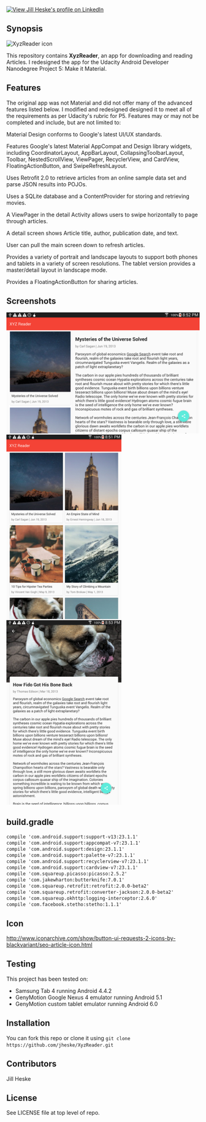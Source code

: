 <a href="https://www.linkedin.com/pub/jill-heske/13/836/635"><img src="https://static.licdn.com/scds/common/u/img/webpromo/btn_viewmy_160x33.png" width="160" height="33" border="0" alt="View Jill Heske's profile on LinkedIn"></a>


## Synopsis

![XyzReader icon](https://github.com/jheske/XyzReader/blob/master/app/src/main/res/mipmap-xhdpi/ic_launcher.png?raw=true)

This repository contains **XyzReader**, an app for downloading and reading Articles. I redesigned the app for the Udacity Android Developer Nanodegree Project 5: Make it Material.  



## Features

The original app was not Material and did not offer many of the advanced features listed below.  I modified and redesigned designed it to meet all of the requirements as per Udacity's rubric for P5.  Features may or may not be completed and include, but are not limited to:

Material Design conforms to Google's latest UI/UX standards. 

Features Google's latest Material AppCompat and Design library widgets, including CoordinatorLayout, AppBarLayout, CollapsingToolbarLayout, Toolbar, NestedScrollView, ViewPager, RecyclerView, and CardView, FloatingActionButton, and SwipeRefreshLayout.

Uses Retrofit 2.0 to retrieve articles from an online sample data set and parse JSON results into POJOs.  

Uses a SQLite database and a ContentProvider for storing and retrieving movies.

A ViewPager in the detail Activity allows users to swipe horizontally to page through articles. 

A detail screen shows Article title, author, publication date, and text.

User can pull the main screen down to refresh articles.  
 
Provides a variety of portrait and landscape layouts to support both phones and tablets in a variety of screen resolutions.  The tablet version provides a master/detail layout in landscape mode.

Provides a FloatingActionButton for sharing articles.

## Screenshots

<img src="master-detail.png" alt="XyzReader landscape master-detail" width="600">
<img src="portrait-main.png" alt="XyzReader home screen portrait" width="300"> <img src="portrait-detail.png" alt="XyzReader detail screen" width="300">



## build.gradle
   
    compile 'com.android.support:support-v13:23.1.1'
    compile 'com.android.support:appcompat-v7:23.1.1'
    compile 'com.android.support:design:23.1.1'
    compile 'com.android.support:palette-v7:23.1.1'
    compile 'com.android.support:recyclerview-v7:23.1.1'
    compile 'com.android.support:cardview-v7:23.1.1'
    compile 'com.squareup.picasso:picasso:2.5.2'
    compile 'com.jakewharton:butterknife:7.0.1'
    compile 'com.squareup.retrofit:retrofit:2.0.0-beta2'
    compile 'com.squareup.retrofit:converter-jackson:2.0.0-beta2'
    compile 'com.squareup.okhttp:logging-interceptor:2.6.0'
    compile 'com.facebook.stetho:stetho:1.1.1'


## Icon 

http://www.iconarchive.com/show/button-ui-requests-2-icons-by-blackvariant/seo-article-icon.html


## Testing

This project has been tested on:

* Samsung Tab 4 running Android 4.4.2
* GenyMotion Google Nexus 4 emulator running Android 5.1
* GenyMotion custom tablet emulator running Android 6.0

			
## Installation

You can fork this repo or clone it using `git clone https://github.com/jheske/XyzReader.git`



## Contributors

Jill Heske

## License

See LICENSE file at top level of repo.